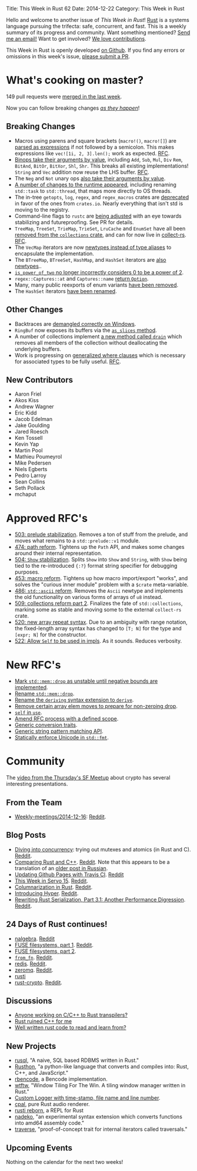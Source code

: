 Title: This Week in Rust 62
Date: 2014-12-22
Category: This Week in Rust

Hello and welcome to another issue of *This Week in Rust*!
[Rust](http://rust-lang.org) is a systems language pursuing the trifecta:
safe, concurrent, and fast. This is a weekly summary of its progress and
community. Want something mentioned? [Send me an
email!](mailto:corey@octayn.net?subject=This%20Week%20in%20Rust%20Suggestion)
Want to get involved? [We love
contributions](https://github.com/mozilla/rust/wiki/Note-guide-for-new-contributors).

This Week in Rust is openly developed [on Github](https://github.com/cmr/this-week-in-rust).
If you find any errors or omissions in this week's issue, [please submit a PR](https://github.com/cmr/this-week-in-rust/pulls).

# What's cooking on master?

149 pull requests were [merged in the last week][1].

[1]: https://github.com/rust-lang/rust/pulls?q=is%3Apr+is%3Amerged+updated%3A2014-12-15..2014-12-22

Now you can follow breaking changes *[as they happen][BitRust]*!

[BitRust]: http://bitrust.octarineparrot.com/

## Breaking Changes

* Macros using parens and square brackets (`macro!()`, `macro![]`) are
  [parsed as expressions][mac] if not followed by a semicolon. This
  makes expressions like `vec![1i, 2, 3].len();` work as
  expected. [RFC][mac-rfc].
* [Binops take their arguments by value][binops], including `Add`,
  `Sub`, `Mul`, `Div` `Rem`, `BitAnd`, `BitOr`, `BitXor`, `Shl`,
  `Shr`. This breaks all existing implementations!  `String` and `Vec`
  addition now reuse the LHS buffer. [RFC][binops-rfc].
* The `Neg` and `Not` unary ops [also take their arguments by
  value][unops].
* [A number of changes to the runtime appeared][rt], including
  renaming `std::task` to `std::thread`, that maps more directly to OS
  threads.
* The in-tree `getopts`, `log`, `regex`, and `regex_macros` crates are
  [deprecated][crates] in favor of the ones from `crates.io`. Nearly
  everything that isn't std is moving to the registry.
* Command-line flags to `rustc` are [being adjusted][rustcflags] with
  an eye towards stabilizing and futureproofing. See PR for details.
* `TreeMap`, `TreeSet`, `TrieMap`, `TrieSet`, `LruCache` and `EnumSet`
  have all been [removed from the `collections` crate][rmcoll], and
  can for now live in [collect-rs]. [RFC][rmcoll-rfc].
* The `VecMap` iterators are now [newtypes instead of type
  aliases][vecmap] to encapsulate the implementation.
* The `BTreeMap`, `BTreeSet`, `HashMap`, and `HashSet` iterators are
  [also newtypes][morenewtypes]..
* [`is_power_of_two` no longer incorrectly considers 0 to be a power
  of 2][two].
* `regex::Captures::at` and `Captures::name` [return `Option`][regex].
* Many, many public reexports of enum variants [have been removed][enums].
* The `HashSet` iterators [have been
  renamed](https://github.com/rust-lang/rust/pull/19993).

[binops]: https://github.com/rust-lang/rust/pull/19448
[binops-rfc]: https://github.com/rust-lang/rfcs/blob/master/text/0439-cmp-ops-reform.md
[unops]: https://github.com/rust-lang/rust/pull/19899
[rt]: https://github.com/rust-lang/rust/pull/19654
[two]: https://github.com/rust-lang/rust/pull/19640
[vecmap]: https://github.com/rust-lang/rust/pull/19720
[morenewtypes]: https://github.com/rust-lang/rust/pull/19770
[regex]: https://github.com/rust-lang/rust/pull/19818
[crates]: https://github.com/rust-lang/rust/pull/19820
[rustcflags]: https://github.com/rust-lang/rust/pull/19900
[rmcoll]: https://github.com/rust-lang/rust/pull/19955
[collect-rs]: https://github.com/Gankro/collect-rs/
[rmcoll-rfc]: https://github.com/rust-lang/rfcs/blob/master/text/0509-collections-reform-part-2.md
[mac]: https://github.com/rust-lang/rust/pull/19984
[mac-rfc]: https://github.com/rust-lang/rfcs/blob/master/text/0378-expr-macros.md
[enums]: https://github.com/rust-lang/rust/pull/19842

## Other Changes

* Backtraces are [demangled correctly on Windows][bt].
* `RingBuf` now exposes its buffers via the [`as_slices`
  method][as_slices].
* A number of collections implement [a new method called
  `drain`][drain] which removes all members of the collection without
  deallocating the underlying buffers.
* Work is progressing on [generalized where clauses][where] which is
  necessary for associated types to be fully useful. [RFC][where-rfc].

[bt]: https://github.com/rust-lang/rust/pull/19819
[as_slices]: https://github.com/rust-lang/rust/pull/19903
[drain]: https://github.com/rust-lang/rust/pull/19946
[where]: https://github.com/rust-lang/rust/pull/20073
[where-rfc]: https://github.com/rust-lang/rfcs/blob/master/text/0135-where.md

## New Contributors

* Aaron Friel
* Akos Kiss
* Andrew Wagner
* Eric Kidd
* Jacob Edelman
* Jake Goulding
* Jared Roesch
* Ken Tossell
* Kevin Yap
* Martin Pool
* Mathieu Poumeyrol
* Mike Pedersen
* Niels Egberts
* Pedro Larroy
* Sean Collins
* Seth Pollack
* mchaput

# Approved RFC's

- [503: prelude stabilization][503]. Removes a ton of stuff from the prelude,
  and moves what remains to a `std::prelude::v1` module.
- [474: path reform][474]. Tightens up the `Path` API, and makes some changes
  around their internal representation.
- [504: `Show` stabilization][504]. Splits `Show` into `Show` and `String`,
  with `Show` being tied to the re-introduced `{:?}` format string specifier
  for debugging purposes.
- [453: macro reform][453]. Tightens up how macro import/export "works", and
  solves the "curious inner module" problem with a `$crate` meta-variable.
- [486: `std::ascii` reform][486]. Removes the `Ascii` newtype and implements
  the old functionality on various forms of arrays of `u8` instead.
- [509: collections reform part 2][509]. Finalizes the fate of
  `std::collections`, marking some as stable and moving some to the external
  `collect-rs` crate.
- [520: new array repeat syntax][520]. Due to an ambiguity with range
  notation, the fixed-length array syntax has changed to `[T; N]` for the type
  and `[expr; N]` for the constructor.
- [522: Allow `Self` to be used in impls][522]. As it sounds. Reduces
  verbosity.

[520]: https://github.com/rust-lang/rfcs/blob/master/text/0520-new-array-repeat-syntax.md
[522]: https://github.com/rust-lang/rfcs/blob/master/text/0522-self-impl.md
[509]: https://github.com/rust-lang/rfcs/blob/master/text/0509-collections-reform-part-2.md
[486]: https://github.com/rust-lang/rfcs/blob/master/text/0486-std-ascii-reform.md
[504]: https://github.com/rust-lang/rfcs/blob/master/text/0504-show-stabilization.md
[503]: https://github.com/rust-lang/rfcs/blob/master/text/0503-prelude-stabilization.md
[474]: https://github.com/rust-lang/rfcs/blob/master/text/0474-path-reform.md
[453]: https://github.com/rust-lang/rfcs/blob/master/text/0453-macro-reform.md

# New RFC's

- [Mark `std::mem::drop` as unstable until negative bounds are
  implemented](https://github.com/rust-lang/rfcs/pull/536).
- [Rename `std::mem::drop`](https://github.com/rust-lang/rfcs/pull/535).
- [Rename the `deriving` syntax extension to
  `derive`](https://github.com/rust-lang/rfcs/pull/534).
- [Remove certain array elem moves to prepare for non-zeroing
  drop](https://github.com/rust-lang/rfcs/pull/533).
- [`self` in `use`](https://github.com/rust-lang/rfcs/pull/532).
- [Amend RFC process with a defined
  scope](https://github.com/rust-lang/rfcs/pull/531).
- [Generic conversion traits](https://github.com/rust-lang/rfcs/pull/529).
- [Generic string pattern matching
  API](https://github.com/rust-lang/rfcs/pull/528).
- [Statically enforce Unicode in
  `std::fmt`](https://github.com/rust-lang/rfcs/pull/526).

# Community

The [video from the Thursday's SF Meetup][meetup] about crypto has
several interesting presentations.

[meetup]: https://air.mozilla.org/bay-area-rust-meetup-december-2014/

## From the Team

* [Weekly-meetings/2014-12-16][mtg]:  [Reddit][mtg-reddit].

[mtg]: https://github.com/rust-lang/meeting-minutes/blob/master/weekly-meetings/2014-12-16.md
[mtg-reddit]: http://www.reddit.com/r/rust/comments/2pjmve/weekly_meeting_20141216/

## Blog Posts

* [Diving into concurrency][jvns]: trying out mutexes and atomics (in Rust and
  C). [Reddit][jvns-reddit].
* [Comparing Rust and C++][kuku]. [Reddit][kuku-reddit]. Note that this
  appears to be a translation of an [older post in
  Russian](http://habrahabr.ru/post/225003/).
* [Updating Github Pages with Travis
  CI](http://words.steveklabnik.com/update-github-pages-with-travis-ci).
  [Reddit](http://www.reddit.com/r/rust/comments/2phrge/updating_github_pages_with_travis_ci/)
* [This Week in Servo 15](http://blog.servo.org/2014/12/15/twis-15/).
  [Reddit](http://www.reddit.com/r/rust/comments/2pj6bv/this_week_in_servo_15/).
* [Columnarization in
  Rust](http://www.frankmcsherry.org/columnarization/serialization/rust/2014/12/15/Columnarization-in-Rust.html).
  [Reddit](http://www.reddit.com/r/rust/comments/2pozxt/columnarization_in_rust/).
* [Introducing Hyper](http://seanmonstar.com/post/105541782562/hyper).
  [Reddit](http://www.reddit.com/r/rust/comments/2pqnjn/hyper_intro/).
* [Rewriting Rust Serialization, Part 3.1: Another Performance
  Digression](http://erickt.github.io/blog/2014/12/13/performance-digression/).
  [Reddit](http://www.reddit.com/r/rust/comments/2pxx52/rewriting_serialization_part_31_another/).

[jvns]: http://jvns.ca/blog/2014/12/14/fun-with-threads/
[jvns-reddit]: http://www.reddit.com/r/rust/comments/2pabnd/diving_into_concurrency_trying_out_mutexes_and/
[kuku]: http://kukuruku.co/hub/rust/comparing-rust-and-cpp
[kuku-reddit]: http://www.reddit.com/r/rust/comments/2pbzug/comparing_rust_and_c/


## 24 Days of Rust continues!

* [nalgebra](https://siciarz.net/24-days-of-rust-nalgebra/).
  [Reddit](http://www.reddit.com/r/rust/comments/2pa7md/24_days_of_rust_nalgebra/)
* [FUSE filesystems, part
  1](https://siciarz.net/24-days-of-rust-fuse-filesystems-part-1/).
  [Reddit](http://www.reddit.com/r/rust/comments/2pdxbe/24_days_of_rust_fuse_filesystems_part_1/).
* [FUSE filesystems, part
  2](https://siciarz.net/24-days-of-rust-fuse-filesystems-part-2/).
* [`from_fn`](https://siciarz.net/24-days-of-rust-from_fn/).
  [Reddit](http://www.reddit.com/r/rust/comments/2pljk9/24_days_of_rust_from_fn/).
* [redis](https://siciarz.net/24-days-of-rust-redis/).
  [Reddit](http://www.reddit.com/r/rust/comments/2ppltp/24_days_of_rust_redis/).
* [zeromq](https://siciarz.net/24-days-of-rust-zeromq/).
  [Reddit](http://www.reddit.com/r/rust/comments/2pwt70/24_days_of_rust_zeromq/).
* [rusti](https://siciarz.net/24-days-of-rust-rusti/)
* [rust-crypto](https://siciarz.net/24-days-of-rust-rust-crypto/).
  [Reddit](http://www.reddit.com/r/rust/comments/2q07jv/24_days_of_rust_rustcrypto/).

## Discussions

* [Anyone working on C/C++ to Rust
  transpilers?](http://www.reddit.com/r/rust/comments/2pyg8f/anyone_working_on_cc_to_rust_transpilers/)
* [Rust ruined C++ for
  me](http://www.reddit.com/r/rust/comments/2pi3ju/rust_ruined_c_for_me/)
* [Well written rust code to read and learn
  from?](http://www.reddit.com/r/rust/comments/2pmaqz/well_written_rust_code_to_read_and_learn_from/)

## New Projects

* [rusql](https://github.com/mttr/rusql), "A naive, SQL based RDBMS written in
  Rust."
* [Rusthon](https://github.com/rusthon/Rusthon), "a python-like language that
  converts and compiles into: Rust, C++, and JavaScript."
* [rbencode](https://github.com/asamy45/rbencode), a Bencode implementation.
* [wtftw](https://github.com/Kintaro/wtftw), "Window Tiling For The Win. A
  tiling window manager written in Rust."
* [Custom Logger with time-stamp, file name and line
  number](http://joshitech.blogspot.com/2014/12/rust-customer-logger.html).
* [cpal](https://crates.io/crates/cpal), pure Rust audio renderer.
* [rusti reborn](https://github.com/murarth/rusti), a REPL for Rust
* [nadeko](https://github.com/klutzy/nadeko), "an experimental syntax
  extension which converts functions into amd64 assembly code."
* [traverse](https://github.com/reem/rust-traverse), "proof-of-concept trait
  for internal iterators called traversals."

## Upcoming Events

Nothing on the calendar for the next two weeks!
